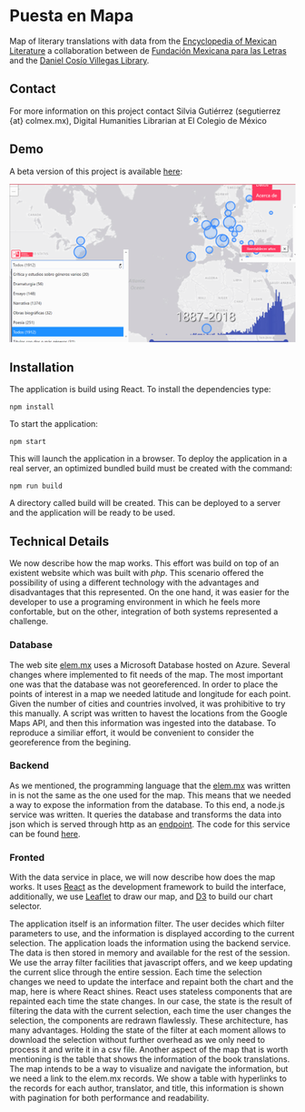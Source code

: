 # Puesta en Mapa
Map of literary translations with data from the [Encyclopedia of Mexican Literature](http://elem.mx/) a collaboration between de [Fundación Mexicana para las Letras](http://flm.mx/) and the [Daniel Cosío Villegas Library](https://biblioteca.colmex.mx/).

## Contact
For more information on this project contact Silvia Gutiérrez (segutierrez {at} colmex.mx), Digital Humanities Librarian at El Colegio de México


## Demo

A beta version of this project is available [here](http://www.elem.mx/estgrp/datos/1335):

![alt text](/elem_mapa.gif)

## Installation

The application is build using React. To install the dependencies type:

```
npm install
```

To start the application:

```
npm start
```

This will launch the application in a browser. To deploy the application in a real server, an optimized bundled build must be created with the command:

```
npm run build
```

A directory called build will be created. This can be deployed to a server and the application will be ready to be used.

## Technical Details

We now describe how the map works. This effort was build on top of an existent website which was built with *php*. This scenario offered the possibility of using a different technology with the advantages and disadvantages that this represented. On the one hand, it was easier for the developer to use a programing environment in which he feels more confortable, but on the other, integration of both systems represented a challenge. 

### Database

The web site [elem.mx](http://www.elem.mx/) uses a Microsoft Database hosted on Azure. Several changes where implemented to fit needs of the map. The most important one was that the database was not georeferenced. In order to place the points of interest in a map we needed latitude and longitude for each point. Given the number of cities and countries involved, it was prohibitive to try this manually. A script was written to havest the locations from the Google Maps API, and then this information was ingested into the database. To reproduce a similiar effort, it would be convenient to consider the georeference from the begining.

### Backend

As we mentioned, the programming language that the [elem.mx](http://www.elem.mx/) was written in is not the same as the one used for the map. This means that we needed a way to expose the information from the database. To this end, a node.js service was written. It queries the database and transforms the data into json which is served through http as an [endpoint](https://amaurs.com/api). The code for this service can be found [here](https://gist.github.com/amaurs/6087980f24f6fb4e0847237566363ca5).

### Fronted

With the data service in place, we will now describe how does the map works. It uses [React](https://reactjs.org/) as the development framework to build the interface, additionally, we use [Leaflet](https://leafletjs.com/) to draw our map, and [D3](https://d3js.org/) to build our chart selector. 

The application itself is an information filter. The user decides which filter parameters to use, and the information is displayed according to the current selection. The application loads the information using the backend service. The data is then stored in memory and available for the rest of the session. We use the array filter facilities that javascript offers, and we keep updating the current slice through the entire session. Each time the selection changes we need to update the interface and repaint both the chart and the map, here is where React shines. React uses stateless components that are repainted each time the state changes. In our case, the state is the result of filtering the data with the current selection, each time the user changes the selection, the components are redrawn flawlessly. These architecture, has many advantages. Holding the state of the filter at each moment allows to download the selection without further overhead as we only need to process it and write it in a csv file. Another aspect of the map that is worth mentioning is the table that shows the information of the book translations. The map intends to be a way to visualize and navigate the information, but we need a link to the elem.mx records. We show a table with hyperlinks to the records for each author, translator, and title, this information is shown with pagination for both performance and readability.